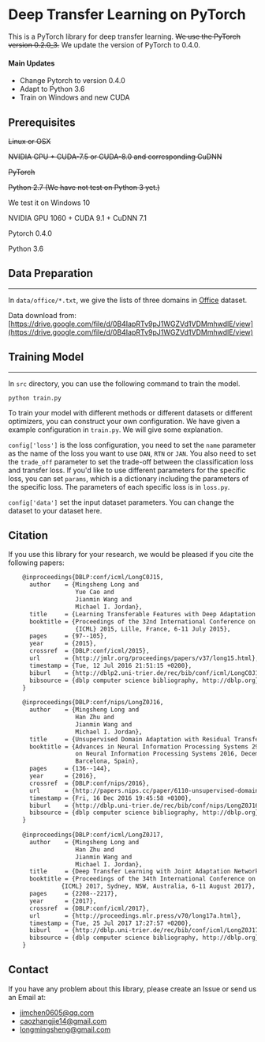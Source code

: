 # Deep Transfer Learning on PyTorch

This is a PyTorch library for deep transfer learning. ~~We use the PyTorch version 0.2.0\_3.~~  We update the version of  PyTorch to 0.4.0.

#### Main Updates

* Change Pytorch to version 0.4.0
* Adapt to Python 3.6
* Train on Windows and new CUDA

## Prerequisites
~~Linux or OSX~~

~~NVIDIA GPU + CUDA-7.5 or CUDA-8.0 and corresponding CuDNN~~

~~PyTorch~~

~~Python 2.7 (We have not test on Python 3 yet.)~~

We test it on Windows 10

NVIDIA GPU 1060 + CUDA 9.1 + CuDNN 7.1

Pytorch 0.4.0

Python 3.6

## Data Preparation
---------------
In `data/office/*.txt`, we give the lists of three domains in [Office](https://cs.stanford.edu/~jhoffman/domainadapt/#datasets_code) dataset. 

Data download from: [https://drive.google.com/file/d/0B4IapRTv9pJ1WGZVd1VDMmhwdlE/view](https://drive.google.com/file/d/0B4IapRTv9pJ1WGZVd1VDMmhwdlE/view)

## Training Model
---------------
In `src` directory, you can use the following command to train the model.
```shell
python train.py
```

To train your model with different methods or different datasets or different optimizers, you can construct your own configuration. We have given a example configuration in `train.py`. We will give some explanation.

`config['loss']` is the loss configuration, you need to set the `name` parameter as the name of the loss you want to use `DAN`, `RTN` or `JAN`. You also need to set the `trade_off` parameter to set the trade-off between the classification loss and transfer loss. If you'd like to use different parameters for the specific loss, you can set `params`, which is a dictionary including the parameters of the specific loss. The parameters of each specific loss is in `loss.py`.

`config['data']` set the input dataset parameters. You can change the dataset to your dataset here.

## Citation
If you use this library for your research, we would be pleased if you cite the following papers:

```latex
    @inproceedings{DBLP:conf/icml/LongC0J15,
      author    = {Mingsheng Long and
                   Yue Cao and
                   Jianmin Wang and
                   Michael I. Jordan},
      title     = {Learning Transferable Features with Deep Adaptation Networks},
      booktitle = {Proceedings of the 32nd International Conference on Machine Learning,
                   {ICML} 2015, Lille, France, 6-11 July 2015},
      pages     = {97--105},
      year      = {2015},
      crossref  = {DBLP:conf/icml/2015},
      url       = {http://jmlr.org/proceedings/papers/v37/long15.html},
      timestamp = {Tue, 12 Jul 2016 21:51:15 +0200},
      biburl    = {http://dblp2.uni-trier.de/rec/bib/conf/icml/LongC0J15},
      bibsource = {dblp computer science bibliography, http://dblp.org}
    }
    
    @inproceedings{DBLP:conf/nips/LongZ0J16,
      author    = {Mingsheng Long and
                   Han Zhu and
                   Jianmin Wang and
                   Michael I. Jordan},
      title     = {Unsupervised Domain Adaptation with Residual Transfer Networks},
      booktitle = {Advances in Neural Information Processing Systems 29: Annual Conference
                   on Neural Information Processing Systems 2016, December 5-10, 2016,
                   Barcelona, Spain},
      pages     = {136--144},
      year      = {2016},
      crossref  = {DBLP:conf/nips/2016},
      url       = {http://papers.nips.cc/paper/6110-unsupervised-domain-adaptation-with-residual-transfer-networks},
      timestamp = {Fri, 16 Dec 2016 19:45:58 +0100},
      biburl    = {http://dblp.uni-trier.de/rec/bib/conf/nips/LongZ0J16},
      bibsource = {dblp computer science bibliography, http://dblp.org}
    }
    
    @inproceedings{DBLP:conf/icml/LongZ0J17,
      author    = {Mingsheng Long and
                   Han Zhu and
                   Jianmin Wang and
                   Michael I. Jordan},
      title     = {Deep Transfer Learning with Joint Adaptation Networks},
      booktitle = {Proceedings of the 34th International Conference on Machine Learning,
               {ICML} 2017, Sydney, NSW, Australia, 6-11 August 2017},
      pages     = {2208--2217},
      year      = {2017},
      crossref  = {DBLP:conf/icml/2017},
      url       = {http://proceedings.mlr.press/v70/long17a.html},
      timestamp = {Tue, 25 Jul 2017 17:27:57 +0200},
      biburl    = {http://dblp.uni-trier.de/rec/bib/conf/icml/LongZ0J17},
      bibsource = {dblp computer science bibliography, http://dblp.org}
    }
```

## Contact
If you have any problem about this library, please create an Issue or send us an Email at:
- jimchen0605@qq.com
- caozhangjie14@gmail.com
- longmingsheng@gmail.com
